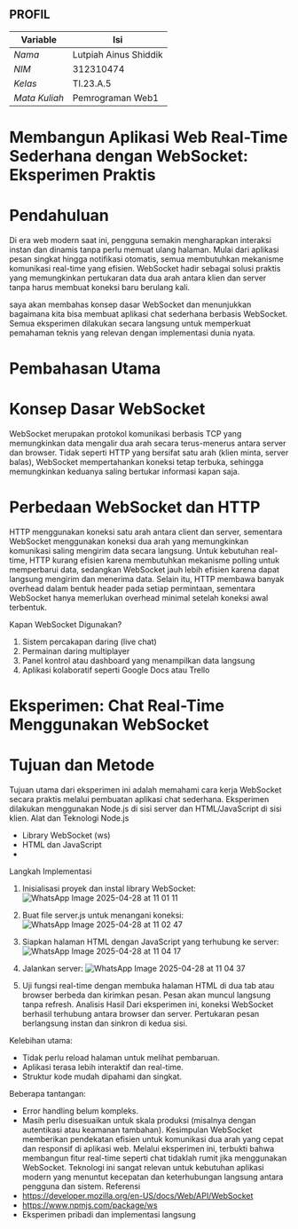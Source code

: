 ## PROFIL
| Variable           |             Isi            |
| -------------------|----------------------------|
| *Nama*           |         Lutpiah Ainus Shiddik       |
| *NIM*            |          312310474         |
| *Kelas*          |          TI.23.A.5         |
| *Mata Kuliah*    |     Pemrograman Web1     |


# Membangun Aplikasi Web Real-Time Sederhana dengan WebSocket: Eksperimen Praktis

# Pendahuluan
Di era web modern saat ini, pengguna semakin mengharapkan interaksi instan dan dinamis tanpa perlu memuat ulang halaman. Mulai dari aplikasi pesan singkat hingga notifikasi otomatis, semua membutuhkan mekanisme komunikasi real-time yang efisien. WebSocket hadir sebagai solusi praktis yang memungkinkan pertukaran data dua arah antara klien dan server tanpa harus membuat koneksi baru berulang kali.

saya akan membahas konsep dasar WebSocket dan menunjukkan bagaimana kita bisa membuat aplikasi chat sederhana berbasis WebSocket. Semua eksperimen dilakukan secara langsung untuk memperkuat pemahaman teknis yang relevan dengan implementasi dunia nyata.

# Pembahasan Utama

# Konsep Dasar WebSocket

WebSocket merupakan protokol komunikasi berbasis TCP yang memungkinkan data mengalir dua arah secara terus-menerus antara server dan browser. Tidak seperti HTTP yang bersifat satu arah (klien minta, server balas), WebSocket mempertahankan koneksi tetap terbuka, sehingga memungkinkan keduanya saling bertukar informasi kapan saja.

# Perbedaan WebSocket dan HTTP
HTTP menggunakan koneksi satu arah antara client dan server, sementara WebSocket menggunakan koneksi dua arah yang memungkinkan komunikasi saling mengirim data secara langsung. Untuk kebutuhan real-time, HTTP kurang efisien karena membutuhkan mekanisme polling untuk memperbarui data, sedangkan WebSocket jauh lebih efisien karena dapat langsung mengirim dan menerima data. Selain itu, HTTP membawa banyak overhead dalam bentuk header pada setiap permintaan, sementara WebSocket hanya memerlukan overhead minimal setelah koneksi awal terbentuk.


Kapan WebSocket Digunakan?
1. Sistem percakapan daring (live chat)
2. Permainan daring multiplayer
3. Panel kontrol atau dashboard yang menampilkan data langsung
4. Aplikasi kolaboratif seperti Google Docs atau Trello

   
# Eksperimen: Chat Real-Time Menggunakan WebSocket

# Tujuan dan Metode

Tujuan utama dari eksperimen ini adalah memahami cara kerja WebSocket secara praktis melalui pembuatan aplikasi chat sederhana. Eksperimen dilakukan menggunakan Node.js di sisi server dan HTML/JavaScript di sisi klien.
Alat dan Teknologi
 Node.js
- Library WebSocket (ws)
- HTML dan JavaScript
- 
Langkah Implementasi
1.	Inisialisasi proyek dan instal library WebSocket:
   ![WhatsApp Image 2025-04-28 at 11 01 11](https://github.com/user-attachments/assets/32102147-8ecd-4417-9080-cc5e8d17d67f)

 
2.	Buat file server.js untuk menangani koneksi:
   ![WhatsApp Image 2025-04-28 at 11 02 47](https://github.com/user-attachments/assets/3a4d2483-e748-429a-b63c-121cad4ac68e)

 

3.	Siapkan halaman HTML dengan JavaScript yang terhubung ke server:
   ![WhatsApp Image 2025-04-28 at 11 04 17](https://github.com/user-attachments/assets/78357237-ec43-4aab-a0fe-a0bf41890536)

 

4.	Jalankan server:
   ![WhatsApp Image 2025-04-28 at 11 04 37](https://github.com/user-attachments/assets/8678fdf7-f81b-4443-9d6b-4d20d6969839)

 
5. Uji fungsi real-time dengan membuka halaman HTML di dua tab atau browser berbeda dan kirimkan pesan. Pesan akan muncul langsung tanpa refresh.
Analisis Hasil
Dari eksperimen ini, koneksi WebSocket berhasil terhubung antara browser dan server. Pertukaran pesan berlangsung instan dan sinkron di kedua sisi.

Kelebihan utama:
- Tidak perlu reload halaman untuk melihat pembaruan.
- Aplikasi terasa lebih interaktif dan real-time.
- Struktur kode mudah dipahami dan singkat.

Beberapa tantangan:
- Error handling belum kompleks.
- Masih perlu disesuaikan untuk skala produksi (misalnya dengan autentikasi atau keamanan tambahan).
Kesimpulan
WebSocket memberikan pendekatan efisien untuk komunikasi dua arah yang cepat dan responsif di aplikasi web. Melalui eksperimen ini, terbukti bahwa membangun fitur real-time seperti chat tidaklah rumit jika menggunakan WebSocket. Teknologi ini sangat relevan untuk kebutuhan aplikasi modern yang menuntut kecepatan dan keterhubungan langsung antara pengguna dan sistem.
Referensi
- https://developer.mozilla.org/en-US/docs/Web/API/WebSocket
- https://www.npmjs.com/package/ws
- Eksperimen pribadi dan implementasi langsung
